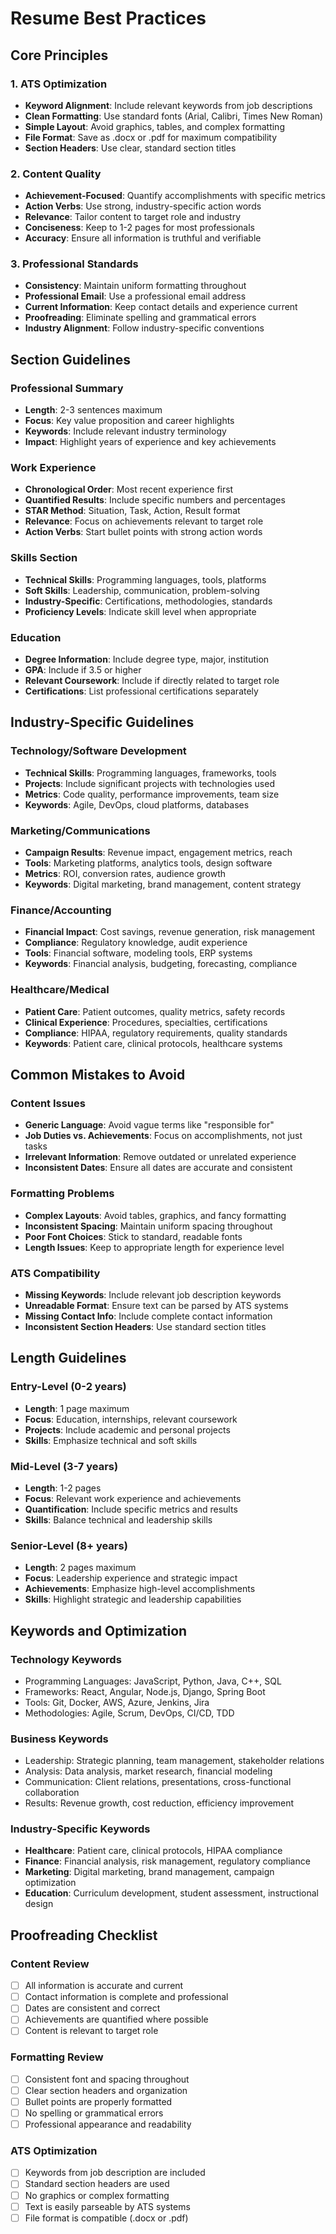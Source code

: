 # Resume Best Practices

## Core Principles

### 1. ATS Optimization
- **Keyword Alignment**: Include relevant keywords from job descriptions
- **Clean Formatting**: Use standard fonts (Arial, Calibri, Times New Roman)
- **Simple Layout**: Avoid graphics, tables, and complex formatting
- **File Format**: Save as .docx or .pdf for maximum compatibility
- **Section Headers**: Use clear, standard section titles

### 2. Content Quality
- **Achievement-Focused**: Quantify accomplishments with specific metrics
- **Action Verbs**: Use strong, industry-specific action words
- **Relevance**: Tailor content to target role and industry
- **Conciseness**: Keep to 1-2 pages for most professionals
- **Accuracy**: Ensure all information is truthful and verifiable

### 3. Professional Standards
- **Consistency**: Maintain uniform formatting throughout
- **Professional Email**: Use a professional email address
- **Current Information**: Keep contact details and experience current
- **Proofreading**: Eliminate spelling and grammatical errors
- **Industry Alignment**: Follow industry-specific conventions

## Section Guidelines

### Professional Summary
- **Length**: 2-3 sentences maximum
- **Focus**: Key value proposition and career highlights
- **Keywords**: Include relevant industry terminology
- **Impact**: Highlight years of experience and key achievements

### Work Experience
- **Chronological Order**: Most recent experience first
- **Quantified Results**: Include specific numbers and percentages
- **STAR Method**: Situation, Task, Action, Result format
- **Relevance**: Focus on achievements relevant to target role
- **Action Verbs**: Start bullet points with strong action words

### Skills Section
- **Technical Skills**: Programming languages, tools, platforms
- **Soft Skills**: Leadership, communication, problem-solving
- **Industry-Specific**: Certifications, methodologies, standards
- **Proficiency Levels**: Indicate skill level when appropriate

### Education
- **Degree Information**: Include degree type, major, institution
- **GPA**: Include if 3.5 or higher
- **Relevant Coursework**: Include if directly related to target role
- **Certifications**: List professional certifications separately

## Industry-Specific Guidelines

### Technology/Software Development
- **Technical Skills**: Programming languages, frameworks, tools
- **Projects**: Include significant projects with technologies used
- **Metrics**: Code quality, performance improvements, team size
- **Keywords**: Agile, DevOps, cloud platforms, databases

### Marketing/Communications
- **Campaign Results**: Revenue impact, engagement metrics, reach
- **Tools**: Marketing platforms, analytics tools, design software
- **Metrics**: ROI, conversion rates, audience growth
- **Keywords**: Digital marketing, brand management, content strategy

### Finance/Accounting
- **Financial Impact**: Cost savings, revenue generation, risk management
- **Compliance**: Regulatory knowledge, audit experience
- **Tools**: Financial software, modeling tools, ERP systems
- **Keywords**: Financial analysis, budgeting, forecasting, compliance

### Healthcare/Medical
- **Patient Care**: Patient outcomes, quality metrics, safety records
- **Clinical Experience**: Procedures, specialties, certifications
- **Compliance**: HIPAA, regulatory requirements, quality standards
- **Keywords**: Patient care, clinical protocols, healthcare systems

## Common Mistakes to Avoid

### Content Issues
- **Generic Language**: Avoid vague terms like "responsible for"
- **Job Duties vs. Achievements**: Focus on accomplishments, not just tasks
- **Irrelevant Information**: Remove outdated or unrelated experience
- **Inconsistent Dates**: Ensure all dates are accurate and consistent

### Formatting Problems
- **Complex Layouts**: Avoid tables, graphics, and fancy formatting
- **Inconsistent Spacing**: Maintain uniform spacing throughout
- **Poor Font Choices**: Stick to standard, readable fonts
- **Length Issues**: Keep to appropriate length for experience level

### ATS Compatibility
- **Missing Keywords**: Include relevant job description keywords
- **Unreadable Format**: Ensure text can be parsed by ATS systems
- **Missing Contact Info**: Include complete contact information
- **Inconsistent Section Headers**: Use standard section titles

## Length Guidelines

### Entry-Level (0-2 years)
- **Length**: 1 page maximum
- **Focus**: Education, internships, relevant coursework
- **Projects**: Include academic and personal projects
- **Skills**: Emphasize technical and soft skills

### Mid-Level (3-7 years)
- **Length**: 1-2 pages
- **Focus**: Relevant work experience and achievements
- **Quantification**: Include specific metrics and results
- **Skills**: Balance technical and leadership skills

### Senior-Level (8+ years)
- **Length**: 2 pages maximum
- **Focus**: Leadership experience and strategic impact
- **Achievements**: Emphasize high-level accomplishments
- **Skills**: Highlight strategic and leadership capabilities

## Keywords and Optimization

### Technology Keywords
- Programming Languages: JavaScript, Python, Java, C++, SQL
- Frameworks: React, Angular, Node.js, Django, Spring Boot
- Tools: Git, Docker, AWS, Azure, Jenkins, Jira
- Methodologies: Agile, Scrum, DevOps, CI/CD, TDD

### Business Keywords
- Leadership: Strategic planning, team management, stakeholder relations
- Analysis: Data analysis, market research, financial modeling
- Communication: Client relations, presentations, cross-functional collaboration
- Results: Revenue growth, cost reduction, efficiency improvement

### Industry-Specific Keywords
- **Healthcare**: Patient care, clinical protocols, HIPAA compliance
- **Finance**: Financial analysis, risk management, regulatory compliance
- **Marketing**: Digital marketing, brand management, campaign optimization
- **Education**: Curriculum development, student assessment, instructional design

## Proofreading Checklist

### Content Review
- [ ] All information is accurate and current
- [ ] Contact information is complete and professional
- [ ] Dates are consistent and correct
- [ ] Achievements are quantified where possible
- [ ] Content is relevant to target role

### Formatting Review
- [ ] Consistent font and spacing throughout
- [ ] Clear section headers and organization
- [ ] Bullet points are properly formatted
- [ ] No spelling or grammatical errors
- [ ] Professional appearance and readability

### ATS Optimization
- [ ] Keywords from job description are included
- [ ] Standard section headers are used
- [ ] No graphics or complex formatting
- [ ] Text is easily parseable by ATS systems
- [ ] File format is compatible (.docx or .pdf)
